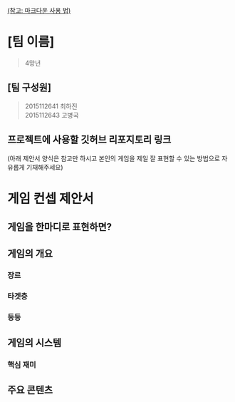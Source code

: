 [(참고: 마크다운 사용 법)](https://gist.github.com/ihoneymon/652be052a0727ad59601)

# [팀 이름]
>4망년
## [팀 구성원]
>2015112641 최하진   
>2015112643 고병국
## 프로젝트에 사용할 깃허브 리포지토리 링크
>
(아래 제안서 양식은 참고만 하시고 본인의 게임을 제일 잘 표현할 수 있는 방법으로 자유롭게 기재해주세요)
# 게임 컨셉 제안서
## 게임을 한마디로 표현하면?
## 게임의 개요
### 장르
### 타겟층
### 등등
## 게임의 시스템
### 핵심 재미

## 주요 콘텐츠

